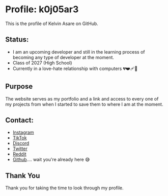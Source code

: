 # Profile: k0j05ar3
This is the profile of Kelvin Asare on GitHub.

## Status:
- I am an upcoming developer and still in the learning process of becoming any type of developer at the moment. 
- Class of 2027 (High School)
- Currently in a love-hate relationship with computers 💔❤️‍🩹🥀

## Purpose
The website serves as my portfolio and a link and access to every one of my projects from when I started to save them to where I am at the moment. 

## Contact:
- [Instagram]()
- [TikTok]()
- [Discord]()
- [Twitter]()
- [Reddit]()
- [Github]().... wait you're already here 😅

## Thank You
Thank you for taking the time to look through my profile.